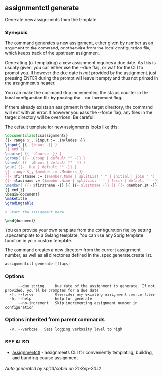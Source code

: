 ## assignmentctl generate

Generate new assignments from the template

### Synopsis

The command generates a new assignment, either given by number
as an argument to the command, or otherwise from the local
configuration file, which keeps track of the upstream assignment.

Generating (or templating) a new assignment requires a due date.
As this is usually given, you can either use the --due flag, or
wait for the CLI to prompt you. If however the due date is _not_
provided by the assignment, just pressing ENTER during the prompt
will leave it empty and thus not printed in the assignment's
header.

You can make the command skip incrementing the status counter in
the local configuration file by passing the --no-increment flag.

If there already exists an assignment in the target directory,
the command will exit with an error. If however you pass the
--force flag, any files in the target directory will be overriden.
Be careful!

The default template for new assignments looks like this:

```latex
\documentclass{csassignments}
{{- range $_, $input := .Includes -}}
\input{ {{- $input -}} }
{{ end }}
\course{ {{- .Course -}} }
\group{ {{- .Group | default "" -}} }
\sheet{ {{- .Sheet | default "" -}} }
\due{ {{- .Due | default "" -}} }
{{- range $_, $member := .Members }}
{{- $firstname := ($member.Name | splitList " " | initial | join " ") | default "" -}}
{{- $lastname := ($member.Name | splitList " " | last) | default "" -}}
\member{ {{- $firstname -}} }{ {{- $lastname -}} }{ {{- $member.ID -}} }
{{ end }}
\begin{document}
\maketitle
\gradingtable

% Start the assignment here

\end{document}
```

You can provide your own template from the configuration file, by
setting .spec.template to a Golang template. You can use any Sprig
template function in your custom template.

The command creates a new directory from the current assignment number,
as well as all directories defined in the .spec.generate.create list.

```
assignmentctl generate [flags]
```

### Options

```
      --due string     Due date of the assignment to generate. If not provided, you'll be prompted for a due date
  -f, --force          Overrides any existing assignment source files
  -h, --help           help for generate
      --no-increment   Skip incrementing assignment number in configuration
```

### Options inherited from parent commands

```
  -v, --verbose   Sets logging verbosity level to high
```

### SEE ALSO

- [assignmentctl](assignmentctl.md) - assignments CLI for conveniently templating, building, and bundling course assignment

###### Auto generated by spf13/cobra on 21-Sep-2022
